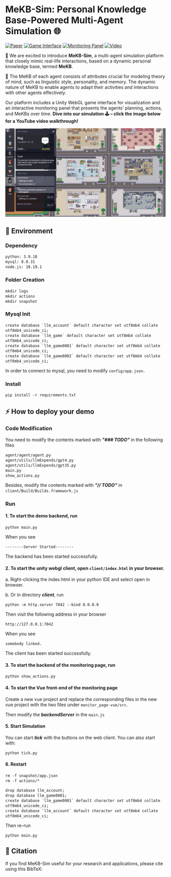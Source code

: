 # MeKB-Sim: Personal Knowledge Base-Powered Multi-Agent Simulation 🌐


[![Paper](https://img.shields.io/badge/Paper-MeKB_Sim-yellow)](https://mekb-sim.github.io/static/MeKB_Sim_Paper.pdf)
[![Game Interface](https://img.shields.io/badge/Demo-Game_Interface-blue)](http://49.51.252.71:7042/)
[![Monitoring Panel](https://img.shields.io/badge/Demo-Monitoring_Panel-orange)](http://49.51.252.71:7041/)
[![Video](https://img.shields.io/badge/Video-Youtube-red)](https://youtu.be/5yWK6QcAyxc)


🚀 We are excited to introduce **MeKB-Sim**, a multi-agent simulation platform that closely mimic real-life interactions, based on a dynamic personal knowledge base, termed **MeKB**.

🤖 The MeKB of each agent consists of attributes crucial for modeling theory of mind, such as linguistic style, personality, and memory.
The dynamic nature of MeKB to enable agents to adapt their activities and interactions with other agents effectively. 



Our platform includes a Unity WebGL game interface
for visualization and an interactive monitoring panel that presents the agents’ planning,
actions, and MeKBs over time. 
**Dive into our simulation 🕹️ – click the image below for a YouTube video walkthrough!**


[![MeKB-Sim demo front end](https://github.com/HITsz-TMG/MeKB-Sim/blob/main/front_end.png)](https://www.youtube.com/watch?v=_-5bbsgywFc)


## 🌟 Environment

### Dependency
```
python: 3.9.18
mysql: 8.0.31
node.js: 18.19.1
```

### Folder Creation
```
mkdir logs
mkdir actions
mkdir snapshot
```

### Mysql Init
```
create database `llm_account` default character set utf8mb4 collate utf8mb4_unicode_ci;
create database `llm_game` default character set utf8mb4 collate utf8mb4_unicode_ci;
create database `llm_game0001` default character set utf8mb4 collate utf8mb4_unicode_ci;
create database `llm_game0002` default character set utf8mb4 collate utf8mb4_unicode_ci;
```
In order to connect to mysql, you need to modify `config/app.json.`

### Install
```
pip install -r requirements.txt
```

## ⚡️ How to deploy your demo

### Code Modification
You need to modify the contents marked with ***"### TODO"*** in the following files
```
agent/agent/agent.py
agent/utils/llmExpends/gpt4.py
agent/utils/llmExpends/gpt35.py
main.py
show_actions.py
```

Besides, modify the contents marked with ***"// TODO"*** in `client/Build/Builds.framework.js`

### Run
#### 1. To start the demo backend, run
```
python main.py
```
When you see
```
--------Server Started--------
```
The backend has been started successfully.

#### 2. To start the unity webgl client, open `client/index.html` in your browser.
a. Right-clicking the index.html in your python IDE and select open in browser.  

b. Or in directory ***client***, run
```
python -m http.server 7042 --bind 0.0.0.0
```
Then visit the following address in your browser
```
http://127.0.0.1:7042
```
When you see
```
somebody linked.
```
The client has been started successfully.

#### 3. To start the backend of the monitoring page, run
```
python show_actions.py
```

#### 4. To start the Vue front-end of the monitoring page
Create a new vue project and replace the corresponding files in the new vue project with the two files under `monitor_page-vue/src`. 

Then modify the ***backendServer*** in the `main.js`

#### 5. Start Simulation
You can start ***tick*** with the buttons on the web client. You can also start with:
```
python tick.py
```

#### 6. Restart
```
rm -f snapshot/app.json
rm -f actions/*
```
```
drop database llm_account;
drop database llm_game0001;
create database `llm_game0001` default character set utf8mb4 collate utf8mb4_unicode_ci;
create database `llm_account` default character set utf8mb4 collate utf8mb4_unicode_ci;
```
Then re-run
```
python main.py
```

## 🌈 Citation
If you find MeKB-Sim useful for your research and applications, please cite using this BibTeX:
```

```
